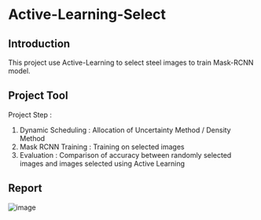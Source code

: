 # Active-Learning-Select
## Introduction
   This project use Active-Learning to select steel images to train Mask-RCNN model.
## Project Tool
   Project Step : </br>
   1. Dynamic Scheduling : Allocation of Uncertainty Method / Density Method</br>
   2. Mask RCNN Training : Training on selected images</br>
   3. Evaluation : Comparison of accuracy between randomly selected images and images selected using Active Learning</br>
## Report
   ![image](https://github.com/Ray-red-byte/Active-Learning-Select/assets/72739609/06146895-bf6b-41c5-8bd3-5416d6197905)



